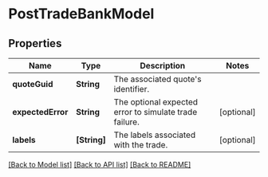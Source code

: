 # PostTradeBankModel

## Properties
Name | Type | Description | Notes
------------ | ------------- | ------------- | -------------
**quoteGuid** | **String** | The associated quote&#39;s identifier. | 
**expectedError** | **String** | The optional expected error to simulate trade failure. | [optional] 
**labels** | **[String]** | The labels associated with the trade. | [optional] 

[[Back to Model list]](../README.md#documentation-for-models) [[Back to API list]](../README.md#documentation-for-api-endpoints) [[Back to README]](../README.md)



